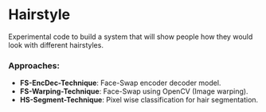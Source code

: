 # Hairstyle
Experimental code to build a system that will show people how they would look with different hairstyles.

### Approaches:
- **FS-EncDec-Technique**: Face-Swap encoder decoder model.
- **FS-Warping-Technique**: Face-Swap using OpenCV (Image warping).
- **HS-Segment-Technique**: Pixel wise classification for hair segmentation.
